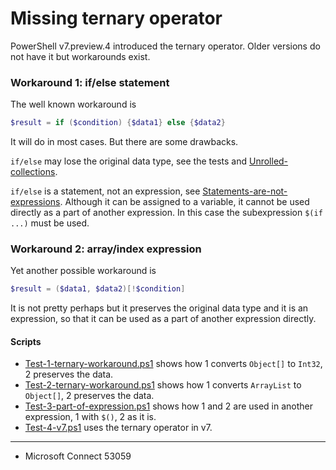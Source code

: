 # Missing ternary operator

[Statements-are-not-expressions]: ../Statements-are-not-expressions
[Unrolled-collections]: ../Unrolled-collections

PowerShell v7.preview.4 introduced the ternary operator.
Older versions do not have it but workarounds exist.

### Workaround 1: if/else statement

The well known workaround is

```powershell
$result = if ($condition) {$data1} else {$data2}
```

It will do in most cases. But there are some drawbacks.

`if/else` may lose the original data type, see the tests and [Unrolled-collections].

`if/else` is a statement, not an expression, see [Statements-are-not-expressions].
Although it can be assigned to a variable, it cannot be used directly as a part
of another expression. In this case the subexpression `$(if ...)` must be used.

### Workaround 2: array/index expression

Yet another possible workaround is

```powershell
$result = ($data1, $data2)[!$condition]
```

It is not pretty perhaps but it preserves the original data type and it is an
expression, so that it can be used as a part of another expression directly.

#### Scripts

- [Test-1-ternary-workaround.ps1](Test-1-ternary-workaround.ps1) shows how 1 converts `Object[]` to `Int32`, 2 preserves the data.
- [Test-2-ternary-workaround.ps1](Test-2-ternary-workaround.ps1) shows how 1 converts `ArrayList` to `Object[]`, 2 preserves the data.
- [Test-3-part-of-expression.ps1](Test-3-part-of-expression.ps1) shows how 1 and 2 are used in another expression, 1 with `$()`, 2 as it is.
- [Test-4-v7.ps1](Test-4-v7.ps1) uses the ternary operator in v7.

---

- Microsoft Connect 53059
